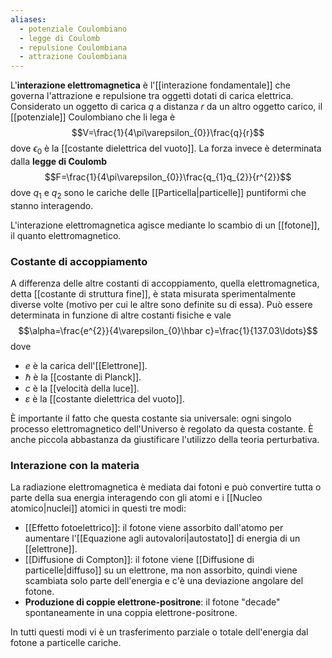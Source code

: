 ```yaml
---
aliases:
  - potenziale Coulombiano
  - legge di Coulomb
  - repulsione Coulombiana
  - attrazione Coulombiana
---
```

L'**interazione elettromagnetica** è l'[[interazione fondamentale]] che governa l'attrazione e repulsione tra oggetti dotati di carica elettrica. Considerato un oggetto di carica $q$ a distanza $r$ da un altro oggetto carico, il [[potenziale]] Coulombiano che li lega è
$$V=\frac{1}{4\pi\varepsilon_{0}}\frac{q}{r}$$
dove $\epsilon_{0}$ è la [[costante dielettrica del vuoto]]. La forza invece è determinata dalla **legge di Coulomb**
$$F=\frac{1}{4\pi\varepsilon_{0}}\frac{q_{1}q_{2}}{r^{2}}$$
dove $q_{1}$ e $q_{2}$ sono le cariche delle [[Particella|particelle]] puntiformi che stanno interagendo.

L'interazione elettromagnetica agisce mediante lo scambio di un [[fotone]], il quanto elettromagnetico.
### Costante di accoppiamento
A differenza delle altre costanti di accoppiamento, quella elettromagnetica, detta [[costante di struttura fine]], è stata misurata sperimentalmente diverse volte (motivo per cui le altre sono definite su di essa). Può essere determinata in funzione di altre costanti fisiche e vale
$$\alpha=\frac{e^{2}}{4\varepsilon_{0}\hbar c}=\frac{1}{137.03\ldots}$$
dove
- $e$ è la carica dell'[[Elettrone]].
- $\hbar$ è la [[costante di Planck]].
- $c$ è la [[velocità della luce]].
- $\varepsilon$ è la [[costante dielettrica del vuoto]].

È importante il fatto che questa costante sia universale: ogni singolo processo elettromagnetico dell'Universo è regolato da questa costante. È anche piccola abbastanza da giustificare l'utilizzo della teoria perturbativa.
### Interazione con la materia
La radiazione elettromagnetica è mediata dai fotoni e può convertire tutta o parte della sua energia interagendo con gli atomi e i [[Nucleo atomico|nuclei]] atomici in questi tre modi:
- [[Effetto fotoelettrico]]: il fotone viene assorbito dall'atomo per aumentare l'[[Equazione agli autovalori|autostato]] di energia di un [[elettrone]].
- [[Diffusione di Compton]]: il fotone viene [[Diffusione di particelle|diffuso]] su un elettrone, ma non assorbito, quindi viene scambiata solo parte dell'energia e c'è una deviazione angolare del fotone.
- **Produzione di coppie elettrone-positrone**: il fotone "decade" spontaneamente in una coppia elettrone-positrone.

In tutti questi modi vi è un trasferimento parziale o totale dell'energia dal fotone a particelle cariche.